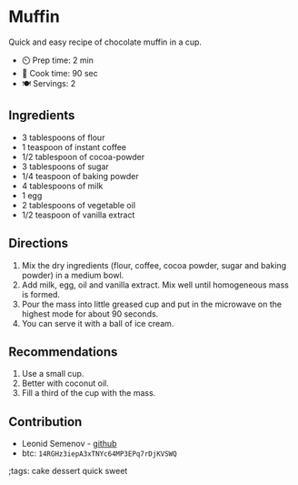 # Muffin

Quick and easy recipe of chocolate muffin in a cup.

- ⏲️ Prep time: 2 min
- 🍳 Cook time: 90 sec
- 🍽️ Servings: 2

## Ingredients

- 3 tablespoons of flour
- 1 teaspoon of instant coffee
- 1/2 tablespoon of cocoa-powder
- 3 tablespoons of sugar
- 1/4 teaspoon of baking powder
- 4 tablespoons of milk
- 1 egg
- 2 tablespoons of vegetable oil
- 1/2 teaspoon of vanilla extract

## Directions

1. Mix the dry ingredients (flour, coffee, cocoa powder, sugar and baking powder) in a medium bowl.
2. Add milk, egg, oil and vanilla extract. Mix well until homogeneous mass is formed.
3. Pour the mass into little greased cup and put in the microwave on the highest mode for about 90 seconds.
4. You can serve it with a ball of ice cream.

## Recommendations

1. Use a small cup.
2. Better with coconut oil.
3. Fill a third of the cup with the mass.

## Contribution

- Leonid Semenov - [github](https://github.com/LnSxx)
- btc: `14RGHz3iepA3xTNYc64MP3EPq7rDjKVSWQ`

;tags: cake dessert quick sweet
